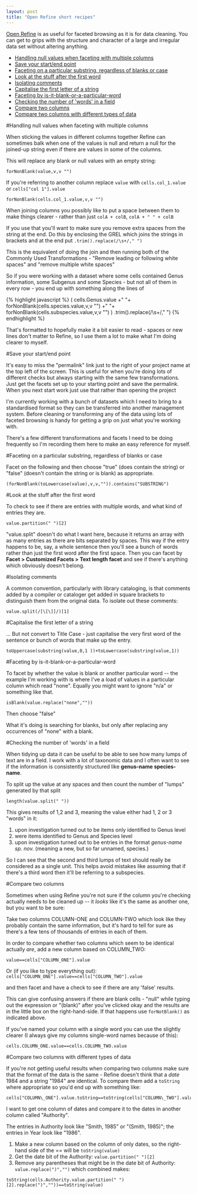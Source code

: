 ```yaml
---
layout: post
title: "Open Refine short recipes"
---
```


[Open Refine](http://openrefine.org/) is as useful for faceted browsing as it is for data cleaning. You can get to grips with the structure and character of a large and irregular data set without altering anything. 

- [Handling null values when faceting with multiple columns](#null)
- [Save your start/end point](#startend)
- [Faceting on a particular substring, regardless of blanks or case](#blankcase)
- [Look at the stuff after the first word](#secondword)
- [Isolating comments](#comments)
- [Capitalise the first letter of a string](#firstletter)
- [Faceting by is-it-blank-or-a-particular-word](#blankword)
- [Checking the number of 'words' in a field](#nowords)
- [Compare two columns](#compcol)
- [Compare two columns with different types of data](#compdifcol)

<a name="null"></a>
#Handling null values when faceting with multiple columns

When sticking the values in different columns together Refine can sometimes balk when one of the values is null and return a null for the joined-up string even if there are values in some of the columns.

This will replace any blank or null values with an empty string:
```
forNonBlank(value,v,v "")
```

If you're referring to another column replace `value` with `cells.col_1.value` or `cells["col 1"].value`

```
forNonBlank(cells.col_1.value,v,v "")
```

When joining columns you possibly like to put a space between them to make things clearer - rather than just `colA + colB`,  `colA + " " + colB`

If you use that you'll want to make sure you remove extra spaces from the string at the end. Do this by enclosing the GREL which joins the strings in brackets and at the end put `.trim().replace(/\s+/," ")`

This is the equivalent of doing the join and then running both of the Commonly Used Transformations - "Remove leading or following white spaces" and "remove multiple white spaces"

So if you were working with a dataset where some cells contained Genus information, some Subgenus and some Species - but not all of them in every row - you end up with something along the lines of

{% highlight javascript %}
(
cells.Genus.value
    +" "+
forNonBlank(cells.species.value,v,v "")
    +" "+
forNonBlank(cells.subspecies.value,v,v "")
)
.trim().replace(/\s+/," ")
{% endhighlight %}

That's formatted to hopefully make it a bit easier to read - spaces or new lines don't matter to Refine, so I use them a lot to make what I'm doing clearer to myself.

<a name="startend"></a>
#Save your start/end point

It's easy to miss the "permalink" link just to the right of your project name at the top left of the screen.  This is useful for when you're doing lots of different checks but always starting with the same few transformations.  Just get the facets set up to your starting point and save the permalink. When you next start work just use that rather than opening the project

I'm currently working with a bunch of datasets which I need to bring to a standardised format so they can be transferred into another management system.  Before cleaning or transforming any of the data using lots of faceted browsing is handy for getting a grip on just what you're working with.

There's a few different transformations and facets I need to be doing frequently so I'm recording them here to make an easy reference for myself.

<a name="blankcase"></a>
#Faceting on a particular substring, regardless of blanks or case

Facet on the following and then choose "true" (does contain the string) or "false" (doesn't contain the string or is blank) as appropriate.

```
(forNonBlank(toLowercase(value),v,v,"")).contains("SUBSTRING")
```

<a name="secondword"></a>
#Look at the stuff after the first word

To check to see if there are entries with multiple words, and what kind of entries they are. 

```
value.partition(" ")[2]
```

"value.split" doesn't do what I want here, because it returns an array with as many entries as there are bits separated by spaces. This way if the entry happens to be, say, a whole sentence then you'll see a bunch of words rather than just the first word after the first space.  Then you can facet by **Facet > Customized Facets > Text length facet** and see if there's anything which obviously doesn't belong.

<a name="comments"></a>
#Isolating comments

A common convention, particularly with library cataloging, is that comments added by a compiler or cataloger get added in square brackets to distinguish them from the original data. To isolate out these comments:

```
value.split(/[\[\]]/)[1]
```

<a name="firstletter"></a>
#Capitalise the first letter of a string

... But not convert to Title Case - just capitalise the very first word of the sentence or bunch of words that make up the entry.

```
toUppercase(substring(value,0,1 ))+toLowercase(substring(value,1))
```

<a name="blankword"></a>
#Faceting by is-it-blank-or-a-particular-word

To facet by whether the value is blank or another particular word -- the example I'm working with is where I've a load of values in a particular column which read "none". Equally you might want to ignore "n/a" or something like that.

```
isBlank(value.replace("none",""))
```
Then choose "false"

What it's doing is searching for blanks, but only after replacing any occurrences of "none" with a blank.

<a name="nowords"></a>
#Checking the number of 'words' in a field

When tidying up data it can be useful to be able to see how many lumps of text are in a field. I work with a lot of taxonomic data and I often want to see if the information is consistently structured like **genus-name species-name**.

To split up the value at any spaces and then count the number of "lumps" generated by that split

```
length(value.split(" "))
```

This gives results of 1,2 and 3, meaning the value either had 1, 2 or 3 "words" in it:

1. upon investigation turned out to be items only identified to Genus level
2. were items identified to Genus and Species level
3. upon investigation turned out to be entries in the format *genus-name sp. nov.* (meaning a new, but so far unnamed, species.)

So I can see that the second and third lumps of text should really be considered as a single unit. This helps avoid mistakes like assuming that if there's a third word then it'll be referring to a subspecies.


<a name="compcol"></a>
#Compare two columns

Sometimes when using Refine you're not sure if the column you're checking actually needs to be cleaned up -- it *looks* like it's the same as another one, but you want to be sure:

Take two columns COLUMN-ONE and COLUMN-TWO which look like they probably contain the same information, but it's hard to tell for sure as there's a few tens of thousands of entries in each of them.

In order to compare whether two columns which seem to be identical actually *are*, add a new column based on COLUMN_TWO:

`
value==cells["COLUMN_ONE"].value
`

Or (if you like to type everything out): `cells["COLUMN_ONE"].value==cells["COLUMN_TWO"].value`

and then facet and have a check to see if there are any 'false' results.  

This can give confusing answers if there are blank cells - "null" while typing out the expression or "(blank)" after you've clicked okay and the results are in the little box on the right-hand-side. If that happens use `forNotBlank()` as indicated above.

If you've named your column with a single word you can use the slightly clearer (I always give my columns single-word names because of this):

`
cells.COLUMN_ONE.value==cells.COLUMN_TWO.value
`




<a name="compdifcol"></a>
#Compare two columns with different types of data

If you're not getting useful results when comparing two columns make sure that the format of the data is the same - Refine doesn't think that a _date_ 1984 and a string "1984" are identical.  To compare them add a `toString` where appropriate so you'd end up with something like:

```
cells["COLUMN\_ONE"].value.toString==toString(cells["COLUMN\_TWO"].value)
```

I want to get one column of dates and compare it to the dates in another column called "Authority". 

The entries in Authority look like "Smith, 1985" or "(Smith, 1985)"; the entries in Year look like "1986".

1. Make a new column based on the column of only dates, so the right-hand side of the == will be `toString(value)`
2. Get the date bit of the Authority: `value.partition(" ")[2]`
3. Remove any parentheses that might be in the date bit of Authority: `value.replace(")","")`
which combined makes:

`
toString(cells.Authority.value.partition(" ")[2].replace(")",""))==toString(value)
`

